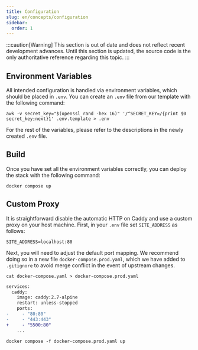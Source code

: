 ```yaml
---
title: Configuration
slug: en/concepts/configuration
sidebar:
  order: 1
---
```


:::caution[Warning]
This section is out of date and does not reflect recent development advances. Until this section is updated, the source code is the only authoritative reference regarding this topic.
:::

## Environment Variables

All intended configuration is handled via environment variables, which should be placed in `.env`. You can create an `.env` file from our template with the following command:

```shell
awk -v secret_key="$(openssl rand -hex 16)" '/^SECRET_KEY=/{print $0 secret_key;next}1' .env.template > .env
```

For the rest of the variables, please refer to the descriptions in the newly created `.env` file.

## Build

Once you have set all the environment variables correctly, you can deploy the stack with the following command:

```shell
docker compose up
```

## Custom Proxy

It is straightforward disable the automatic HTTP on Caddy and use a custom proxy on your host machine. First, in your `.env` file set `SITE_ADDRESS` as follows:

```
SITE_ADDRESS=localhost:80
```

Next, you will need to adjust the default port mapping. We recommend doing so in a new file `docker-compose.prod.yaml`, which we have added to `.gitignore` to avoid merge conflict in the event of upstream changes.

```shell
cat docker-compose.yaml > docker-compose.prod.yaml
```

```diff
services:
  caddy:
    image: caddy:2.7-alpine
    restart: unless-stopped
    ports:
-     - "80:80"
-     - "443:443"
+     - "5500:80"
    ...
```

```shell
docker compose -f docker-compose.prod.yaml up
```
